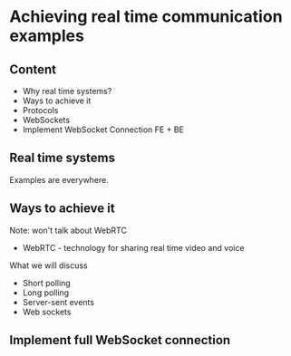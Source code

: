 # Achieving real time communication examples

## Content

- Why real time systems?
- Ways to achieve it
- Protocols
- WebSockets
- Implement WebSocket Connection FE + BE


## Real time systems

Examples are everywhere.

## Ways to achieve it

Note: won't talk about WebRTC
- WebRTC - technology for sharing real time video and voice

What we will discuss
- Short polling
- Long polling
- Server-sent events
- Web sockets

## Implement full WebSocket connection
